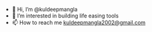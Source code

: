 - 👋 Hi, I’m @kuldeepmangla
- 👀 I’m interested in building life easing tools
- 📫 How to reach me kuldeepmangla2002@gmail.com

<!---
kuldeepmangla/kuldeepmangla is a ✨ special ✨ repository because its `README.md` (this file) appears on your GitHub profile.
You can click the Preview link to take a look at your changes.
--->
